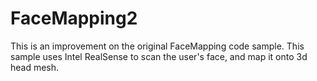 # FaceMapping2
This is an improvement on the original FaceMapping code sample. This sample uses Intel RealSense to scan the user's face, and map it onto 3d head mesh.
